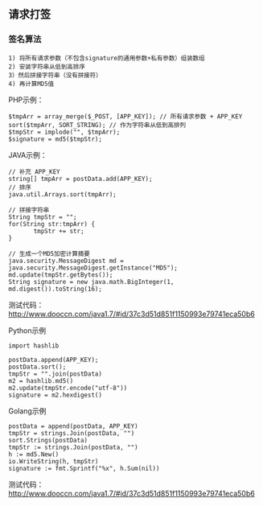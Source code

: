 ## 请求打签

### 签名算法

```
1) 将所有请求参数（不包含signature的通用参数+私有参数）组装数组
2) 安装字符串从低到高排序
3）然后拼接字符串（没有拼接符）
4) 再计算MD5值
```

PHP示例：

```
$tmpArr = array_merge($_POST, [APP_KEY]); // 所有请求参数 + APP_KEY
sort($tmpArr, SORT_STRING); // 作为字符串从低到高排列
$tmpStr = implode("", $tmpArr);
$signature = md5($tmpStr);
```

JAVA示例：

```
// 补充 APP_KEY
string[] tmpArr = postData.add(APP_KEY);
// 排序
java.util.Arrays.sort(tmpArr);

// 拼接字符串
String tmpStr = "";
for(String str:tmpArr) {
       tmpStr += str;
}

// 生成一个MD5加密计算摘要
java.security.MessageDigest md = java.security.MessageDigest.getInstance("MD5");
md.update(tmpStr.getBytes());
String signature = new java.math.BigInteger(1, md.digest()).toString(16);
```

测试代码：http://www.dooccn.com/java1.7/#id/37c3d51d851f1150993e79741eca50b6


Python示例

```
import hashlib 

postData.append(APP_KEY);
postData.sort();
tmpStr = "".join(postData)
m2 = hashlib.md5()   
m2.update(tmpStr.encode("utf-8"))   
signature = m2.hexdigest()
```

Golang示例

```
postData = append(postData, APP_KEY)
tmpStr = strings.Join(postData, "")
sort.Strings(postData)
tmpStr := strings.Join(postData, "")
h := md5.New()
io.WriteString(h, tmpStr)
signature := fmt.Sprintf("%x", h.Sum(nil))
```

测试代码：http://www.dooccn.com/java1.7/#id/37c3d51d851f1150993e79741eca50b6